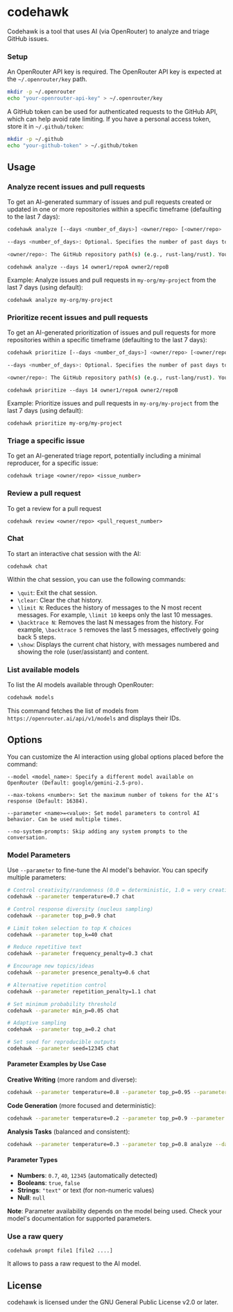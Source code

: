 # codehawk

Codehawk is a tool that uses AI (via OpenRouter) to analyze and triage GitHub issues.

### Setup

An OpenRouter API key is required. The OpenRouter API key is expected
at the `~/.openrouter/key` path.

```bash
mkdir -p ~/.openrouter
echo "your-openrouter-api-key" > ~/.openrouter/key
```

A GitHub token can be used for authenticated requests to the GitHub API,
which can help avoid rate limiting. If you have a personal access token,
store it in `~/.github/token`:

```bash
mkdir -p ~/.github
echo "your-github-token" > ~/.github/token
```


## Usage

### Analyze recent issues and pull requests

To get an AI-generated summary of issues and pull requests created or updated in one or
more repositories within a specific timeframe (defaulting to the last 7 days):

```bash
codehawk analyze [--days <number_of_days>] <owner/repo> [<owner/repo> ...]

--days <number_of_days>: Optional. Specifies the number of past days to fetch issues and pull requests from. Defaults to 7.

<owner/repo>: The GitHub repository path(s) (e.g., rust-lang/rust). You can specify multiple repositories.
```

```
codehawk analyze --days 14 owner1/repoA owner2/repoB
```

Example: Analyze issues and pull requests in `my-org/my-project` from the last 7 days (using default):

```
codehawk analyze my-org/my-project
```

### Prioritize recent issues and pull requests

To get an AI-generated prioritization of issues and pull requests for more repositories within a specific timeframe (defaulting to the last 7 days):

```bash
codehawk prioritize [--days <number_of_days>] <owner/repo> [<owner/repo> ...]

--days <number_of_days>: Optional. Specifies the number of past days to fetch issues and pull requests from. Defaults to 7.

<owner/repo>: The GitHub repository path(s) (e.g., rust-lang/rust). You can specify multiple repositories.
```

```
codehawk prioritize --days 14 owner1/repoA owner2/repoB
```

Example: Prioritize issues and pull requests in `my-org/my-project` from the last 7 days (using default):

```
codehawk prioritize my-org/my-project
```

### Triage a specific issue
To get an AI-generated triage report, potentially including a minimal reproducer, for a specific issue:

```
codehawk triage <owner/repo> <issue_number>
```

### Review a pull request
To get a review for a pull request

```
codehawk review <owner/repo> <pull_request_number>
```

### Chat

To start an interactive chat session with the AI:

```
codehawk chat
```

Within the chat session, you can use the following commands:
*   `\quit`: Exit the chat session.
*   `\clear`: Clear the chat history.
*   `\limit N`: Reduces the history of messages to the N most recent messages. For example, `\limit 10` keeps only the last 10 messages.
*   `\backtrace N`: Removes the last N messages from the history. For example, `\backtrace 5` removes the last 5 messages, effectively going back 5 steps.
*   `\show`: Displays the current chat history, with messages numbered and showing the role (user/assistant) and content.

### List available models

To list the AI models available through OpenRouter:

```bash
codehawk models
```

This command fetches the list of models from `https://openrouter.ai/api/v1/models` and displays their IDs.

## Options
You can customize the AI interaction using global options placed before the command:

```
--model <model_name>: Specify a different model available on OpenRouter (Default: google/gemini-2.5-pro).

--max-tokens <number>: Set the maximum number of tokens for the AI's response (Default: 16384).

--parameter <name>=<value>: Set model parameters to control AI behavior. Can be used multiple times.

--no-system-prompts: Skip adding any system prompts to the conversation.
```

### Model Parameters

Use `--parameter` to fine-tune the AI model's behavior. You can specify multiple parameters:

```bash
# Control creativity/randomness (0.0 = deterministic, 1.0 = very creative)
codehawk --parameter temperature=0.7 chat

# Control response diversity (nucleus sampling)
codehawk --parameter top_p=0.9 chat

# Limit token selection to top K choices
codehawk --parameter top_k=40 chat

# Reduce repetitive text
codehawk --parameter frequency_penalty=0.3 chat

# Encourage new topics/ideas
codehawk --parameter presence_penalty=0.6 chat

# Alternative repetition control
codehawk --parameter repetition_penalty=1.1 chat

# Set minimum probability threshold
codehawk --parameter min_p=0.05 chat

# Adaptive sampling
codehawk --parameter top_a=0.2 chat

# Set seed for reproducible outputs
codehawk --parameter seed=12345 chat
```

#### Parameter Examples by Use Case

**Creative Writing** (more random and diverse):
```bash
codehawk --parameter temperature=0.8 --parameter top_p=0.95 --parameter presence_penalty=0.6 prompt "Write a story"
```

**Code Generation** (more focused and deterministic):
```bash
codehawk --parameter temperature=0.2 --parameter top_p=0.9 --parameter frequency_penalty=0.1 prompt "Write a Python function"
```

**Analysis Tasks** (balanced and consistent):
```bash
codehawk --parameter temperature=0.3 --parameter top_p=0.8 analyze --days 7 owner/repo
```

#### Parameter Types
- **Numbers**: `0.7`, `40`, `12345` (automatically detected)
- **Booleans**: `true`, `false`
- **Strings**: `"text"` or text (for non-numeric values)
- **Null**: `null`

**Note**: Parameter availability depends on the model being used. Check your model's documentation for supported parameters.

### Use a raw query

```
codehawk prompt file1 [file2 ....]
```

It allows to pass a raw request to the AI model.

## License
codehawk is licensed under the GNU General Public License v2.0 or later.